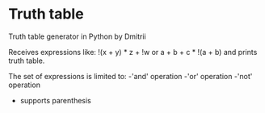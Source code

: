 # Truth table
Truth table generator in Python by Dmitrii 

Receives expressions like: !(x + y) * z + !w or a + b + c * !(a + b) and prints truth table.

The set of expressions is limited to:
-'and' operation
-'or' operation
-'not' operation
- supports parenthesis
